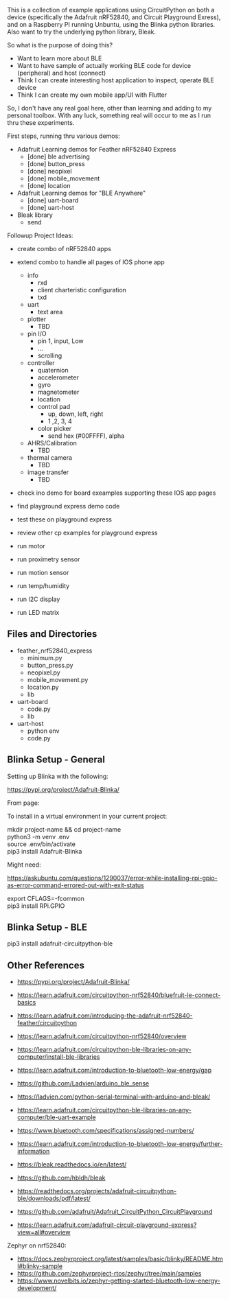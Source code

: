 

This is a collection of example applications using CircuitPython on both a device (specifically the Adafruit nRF52840, and Circuit Playground Exress), 
and on a Raspberry PI running Unbuntu, using the Blinka python libraries.  Also want to try the underlying python library, Bleak.

So what is the purpose of doing this?

- Want to learn more about BLE
- Want to have sample of actually working BLE code for device (peripheral) and host (connect)
- Think I can create interesting host application to inspect, operate BLE device
- Think I can create my own mobile app/UI with Flutter

So, I don't have any real goal here, other than learning and adding to my personal toolbox.  With any luck, something real
will occur to me as I run thru these experiments.


First steps, running thru various demos:
- Adafruit Learning demos for Feather nRF52840 Express
    - [done] ble advertising
    - [done] button_press
    - [done] neopixel
    - [done] mobile_movement
    - [done] location
- Adafruit Learning demos for "BLE Anywhere"
    - [done] uart-board
    - [done] uart-host
- Bleak library
    - send



Followup Project Ideas:

- create combo of nRF52840 apps
- extend combo to handle all pages of IOS phone app
    - info
        - rxd
        - client charteristic configuration
        - txd
    - uart
        - text area
    - plotter
        - TBD
    - pin I/O
        - pin 1, input, Low
        - ...
        - scrolling
    - controller
        - quaternion
        - accelerometer
        - gyro
        - magnetometer
        - location
        - control pad
            - up, down, left, right
            - 1 ,2, 3, 4
        - color picker
            - send hex (#00FFFF), alpha
    - AHRS/Calibration
        - TBD
    - thermal camera
        - TBD
    - image transfer
        - TBD
- check ino demo for board exeamples supporting these IOS app pages
- find playground express demo code
- test these on playground express
- review other cp examples for playground express


- run motor
- run proximetry sensor
- run motion sensor
- run temp/humidity
- run I2C display
- run LED matrix


## Files and Directories

- feather_nrf52840_express
    - minimum.py
    - button_press.py
    - neopixel.py
    - mobile_movement.py
    - location.py
    - lib
- uart-board
    - code.py
    - lib
- uart-host
    - python env
    - code.py



## Blinka Setup - General

Setting up Blinka with the following:

https://pypi.org/project/Adafruit-Blinka/


From page:

To install in a virtual environment in your current project:

mkdir project-name && cd project-name<br>
python3 -m venv .env<br>
source .env/bin/activate<br>
pip3 install Adafruit-Blinka<br>

Might need:

https://askubuntu.com/questions/1290037/error-while-installing-rpi-gpio-as-error-command-errored-out-with-exit-status


export CFLAGS=-fcommon<br>
pip3 install RPi.GPIO<br>


## Blinka Setup - BLE

pip3 install adafruit-circuitpython-ble



## Other References

- https://pypi.org/project/Adafruit-Blinka/
- https://learn.adafruit.com/circuitpython-nrf52840/bluefruit-le-connect-basics
- https://learn.adafruit.com/introducing-the-adafruit-nrf52840-feather/circuitpython
- https://learn.adafruit.com/circuitpython-nrf52840/overview
- https://learn.adafruit.com/circuitpython-ble-libraries-on-any-computer/install-ble-libraries


- https://learn.adafruit.com/introduction-to-bluetooth-low-energy/gap
- https://github.com/Ladvien/arduino_ble_sense
- https://ladvien.com/python-serial-terminal-with-arduino-and-bleak/
- https://learn.adafruit.com/circuitpython-ble-libraries-on-any-computer/ble-uart-example
- https://www.bluetooth.com/specifications/assigned-numbers/
- https://learn.adafruit.com/introduction-to-bluetooth-low-energy/further-information
- https://bleak.readthedocs.io/en/latest/
- https://github.com/hbldh/bleak


- https://readthedocs.org/projects/adafruit-circuitpython-ble/downloads/pdf/latest/


- https://github.com/adafruit/Adafruit_CircuitPython_CircuitPlayground
- https://learn.adafruit.com/adafruit-circuit-playground-express?view=all#overview


Zephyr on nrf52840:<br>
- https://docs.zephyrproject.org/latest/samples/basic/blinky/README.html#blinky-sample
- https://github.com/zephyrproject-rtos/zephyr/tree/main/samples
- https://www.novelbits.io/zephyr-getting-started-bluetooth-low-energy-development/
